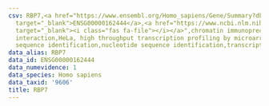 ```yaml
---
csv: RBP7,<a href="https://www.ensembl.org/Homo_sapiens/Gene/Summary?db=core;g=ENSG00000162444"
  target="_blank">ENSG00000162444</a>,<a href="https://www.ncbi.nlm.nih.gov/pubmed/17216044"
  target="_blank"><i class="fas fa-file"></i></a>",chromatin immunoprecipitation assay,direct
  interaction,HeLa, high throughput transcription profiling by microarray,nucleotide
  sequence identification,nucleotide sequence identification,transcriptional regulation,
data_alias: RBP7
data_id: ENSG00000162444
data_numevidence: 1
data_species: Homo sapiens
data_taxid: '9606'
title: RBP7
---
```

